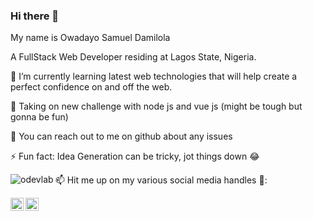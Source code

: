 ### Hi there 👋

My name is Owadayo Samuel Damilola

A FullStack Web Developer residing at Lagos State, Nigeria.


🌱 I’m currently learning latest web technologies that will help create a perfect confidence on and off the web.

🌱 Taking on new challenge with node js and vue js (might be tough but gonna be fun)

💬 You can reach out to me on github about any issues

⚡ Fun fact: Idea Generation can be tricky, jot things down 😂

<!-- [![Anurag's GitHub stats](https://github-readme-stats.vercel.app/api?username=odevlab)](https://github.com/anuraghazra/github-readme-stats) -->
<p><img align="left" src="https://github-readme-stats.vercel.app/api/top-langs?username=odevlab&show_icons=true&locale=en&layout=compact" alt="odevlab" /></p>

📫 Hit me up on my various social media handles 🔭:
<p>
<a href="https://twitter.com/samdam10" rel="nofollow">
<img alt="My Twitter Account" src="https://raw.githubusercontent.com/anuraghazra/anuraghazra/master/assets/twitter.svg" style="max-width: 100%;" width="21px" align="left"></a><a href="https://www.linkedin.com/in/owadayo-samuel-6a6bb614b/?jobid=1234" rel="nofollow">
<img alt="LinkedIn" src="https://static-exp1.licdn.com/sc/h/1bt1uwq5akv756knzdj4l6cdc" style="max-width: 100%;" width="21px" align="left">
</a>
</p>

